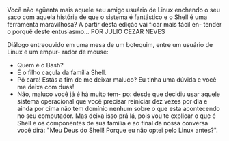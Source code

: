 Você não agüenta mais aquele seu
amigo usuário de Linux enchendo o
seu saco com aquela história de que o
sistema é fantástico e o Shell é uma
ferramenta maravilhosa? A partir
desta edição vai ficar mais fácil en-
tender o porquê deste entusiasmo...
POR JULIO CEZAR NEVES


Diálogo entreouvido em uma mesa
de   um   botequim,   entre   um
usuário  de  Linux  e  um  empur-
rador de mouse:
- Quem é o Bash?
- É o filho caçula da família Shell.
- Pô  cara!  Estás  a  fim  de  me  deixar
maluco? Eu tinha uma dúvida e você
me deixa com duas!
- Não, maluco você já é há muito tem-
po: desde que decidiu usar aquele sistema  operacional  que  você  precisar reiniciar dez vezes por dia e ainda por
cima não tem domínio nenhum sobre o  que  esta  acontecendo  no  seu  computador.  Mas  deixa  isso  prá  lá,  pois
vou te explicar o que é Shell e os componentes de sua família e ao final da nossa conversa você dirá: "Meu Deus do  Shell!  Porque  eu  não  optei  pelo Linux antes?".
